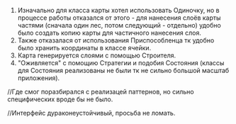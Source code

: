 1) Изначально для класса карты хотел использовать Одиночку, но в процессе работы отказался от этого - для нанесения слоёв карты частями (сначала один лес, потом следующий - отдельно) удобно было создать копию карты для частичного нанесения слоя.
2) Также отказалася от использования Приспособленца тк удобно было хранить координаты в классе ячейки.
3) Карта генерируется слоями с помощью Строителя.
4) "Оживляется" с помощию Стратегии и подобия Состояния (классы для Состояния реализованы не были тк не сильно большой масштаб приложения).

//Где смог поразбирался с реализацей паттернов, но сильно специфических вроде бы не было.

//Интерфейс дураконеустойчивый, просьба не ломать.